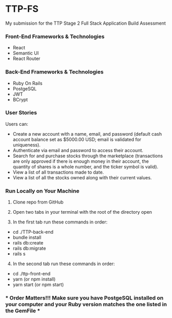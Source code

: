 # TTP-FS
My submission for the TTP Stage 2 Full Stack Application Build Assessment

### Front-End Frameworks & Technologies
- React
- Semantic UI
- React Router

### Back-End Frameworks & Technologies
- Ruby On Rails
- PostgeSQL
- JWT
- BCrypt

### User Stories
Users can:
- Create a new account with a name, email, and password (default cash account balance set as $5000.00 USD; email is validated for uniqueness).
- Authenticate via email and password to access their account.
- Search for and purchase stocks through the marketplace (transactions are only approved if there is enough money in their account, the quantity of shares is a whole number, and the ticker symbol is valid).
- View a list of all transactions made to date.
- View a list of all the stocks owned along with their current values.

### Run Locally on Your Machine
1) Clone repo from GitHub

2) Open two tabs in your terminal with the root of the directory open

3) In the first tab run these commands in order:
- cd ./TTP-back-end
- bundle install
- rails db:create
- rails db:migrate
- rails s

4) In the second tab run these commands in order:
- cd ./ttp-front-end
- yarn (or npm install)
- yarn start (or npm start)

### * Order Matters!!! Make sure you have PostgeSQL installed on your computer and your Ruby version matches the one listed in the GemFile *
